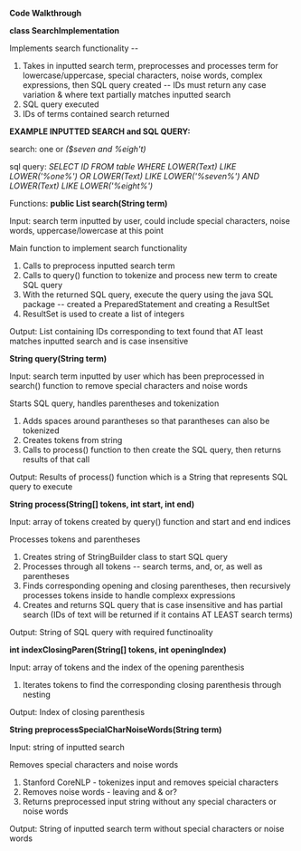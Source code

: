**Code Walkthrough**


**class SearchImplementation**

Implements search functionality -- 
1. Takes in inputted search term, preprocesses and processes term for lowercase/uppercase, special characters, noise words, complex expressions, then SQL query created -- IDs must return any case variation & where text partially matches inputted search 
2. SQL query executed
3. IDs of terms contained search returned

**EXAMPLE INPUTTED SEARCH and SQL QUERY:**

search: one or _($seven and %eigh't)_

sql query: _SELECT ID FROM table WHERE LOWER(Text) LIKE LOWER('%one%') OR LOWER(Text) LIKE LOWER('%seven%') AND LOWER(Text) LIKE LOWER('%eight%')_


Functions:
**public List<Integer> search(String term)**

Input: search term inputted by user, could include special characters, noise words, uppercase/lowercase at this point

Main function to implement search functionality
1. Calls to preprocess inputted search term
2. Calls to query() function to tokenize and process new term to create SQL query
3. With the returned SQL query, execute the query using the java SQL package -- created a PreparedStatement and creating a ResultSet
4. ResultSet is used to create a list of integers

Output: List<Integer> containing IDs corresponding to text found that AT least matches inputted search and is case insensitive

**String query(String term)**

Input: search term inputted by user which has been preprocessed in search() function to remove special characters and noise words

Starts  SQL query, handles parentheses and tokenization
1. Adds spaces around parantheses so that parantheses can also be tokenized
2. Creates tokens from string
3. Calls to process() function to then create the SQL query, then returns results of that call

Output: Results of process() function which is a String that represents SQL query to execute

**String process(String[] tokens, int start, int end)**

Input: array of tokens created by query() function and start and end indices

Processes tokens and parentheses
1. Creates string of StringBuilder class to start SQL query
1. Processes through all tokens -- search terms, and, or, as well as parentheses
2. Finds corresponding opening and closing parentheses, then recursively processes tokens inside to handle complexx expressions
3. Creates  and returns SQL query that is case insensitive and has partial search (IDs of text will be returned if it contains AT LEAST search terms)

Output: String of SQL query with required functinoality

**int indexClosingParen(String[] tokens, int openingIndex)**

Input: array of tokens and the index of the opening parenthesis

1. Iterates tokens to find the corresponding closing parenthesis through nesting

Output: Index of closing parenthesis

**String preprocessSpecialCharNoiseWords(String term)**

Input: string of inputted search

Removes special characters and noise words
1. Stanford CoreNLP - tokenizes input and removes speicial characters
2. Removes noise words - leaving and & or?
3. Returns preprocessed input string without any special characters or noise words

Output: String of inputted search term without special characters or noise words